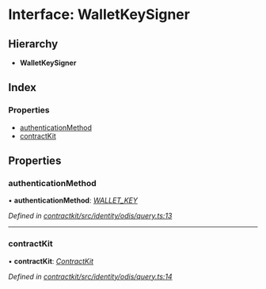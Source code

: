 # Interface: WalletKeySigner

## Hierarchy

* **WalletKeySigner**

## Index

### Properties

* [authenticationMethod](_identity_odis_query_.walletkeysigner.md#authenticationmethod)
* [contractKit](_identity_odis_query_.walletkeysigner.md#contractkit)

## Properties

###  authenticationMethod

• **authenticationMethod**: *[WALLET_KEY](../enums/_identity_odis_query_.authenticationmethod.md#wallet_key)*

*Defined in [contractkit/src/identity/odis/query.ts:13](https://github.com/celo-org/celo-monorepo/blob/master/packages/contractkit/src/identity/odis/query.ts#L13)*

___

###  contractKit

• **contractKit**: *[ContractKit](../classes/_kit_.contractkit.md)*

*Defined in [contractkit/src/identity/odis/query.ts:14](https://github.com/celo-org/celo-monorepo/blob/master/packages/contractkit/src/identity/odis/query.ts#L14)*
